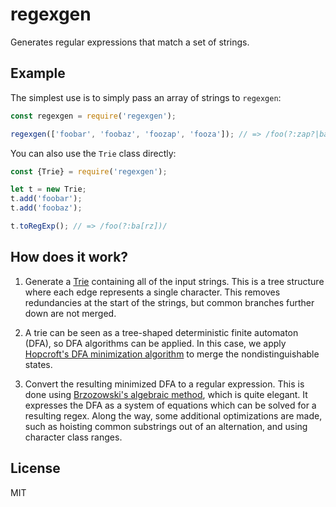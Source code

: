 # regexgen

Generates regular expressions that match a set of strings.

## Example

The simplest use is to simply pass an array of strings to `regexgen`:

```javascript
const regexgen = require('regexgen');

regexgen(['foobar', 'foobaz', 'foozap', 'fooza']); // => /foo(?:zap?|ba[rz])/
```

You can also use the `Trie` class directly:

```javascript
const {Trie} = require('regexgen');

let t = new Trie;
t.add('foobar');
t.add('foobaz');

t.toRegExp(); // => /foo(?:ba[rz])/
```

## How does it work?

1. Generate a [Trie](https://en.wikipedia.org/wiki/Trie) containing all of the input strings.
   This is a tree structure where each edge represents a single character. This removes
   redundancies at the start of the strings, but common branches further down are not merged.

2. A trie can be seen as a tree-shaped deterministic finite automaton (DFA), so DFA algorithms
   can be applied. In this case, we apply [Hopcroft's DFA minimization algorithm](https://en.wikipedia.org/wiki/DFA_minimization#Hopcroft.27s_algorithm)
   to merge the nondistinguishable states.

3. Convert the resulting minimized DFA to a regular expression. This is done using
   [Brzozowski's algebraic method](http://cs.stackexchange.com/questions/2016/how-to-convert-finite-automata-to-regular-expressions#2392),
   which is quite elegant. It expresses the DFA as a system of equations which can be solved
   for a resulting regex. Along the way, some additional optimizations are made, such
   as hoisting common substrings out of an alternation, and using character class ranges.

## License

MIT
